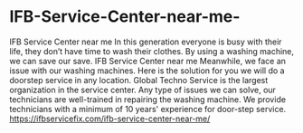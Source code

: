 # IFB-Service-Center-near-me-
IFB Service Center near me  In this generation everyone is busy with their life, they don’t have time to wash their clothes. By using a washing machine, we can save our save. IFB Service Center near me Meanwhile, we face an issue with our washing machines. Here is the solution for you we will do a doorstep service in any location. Global Techno Service is the largest organization in the service center. Any type of issues we can solve, our technicians are well-trained in repairing the washing machine. We provide technicians with a minimum of 10 years' experience for door-step service. https://ifbservicefix.com/ifb-service-center-near-me/
